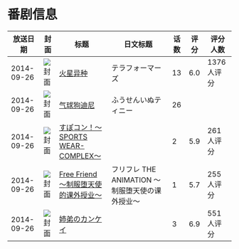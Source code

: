 # 番剧信息

|放送日期|封面|标题|日文标题|话数|评分|评分人数|
|---|---|---|---|---|---|---|
|2014-09-26|![封面](https://lain.bgm.tv/pic/cover/c/84/b4/96787_PPW53.jpg)|[火星异种](https://bangumi.tv/subject/96787)|テラフォーマーズ|13|6.0|1376人评分|
|2014-09-26|![封面](https://lain.bgm.tv/pic/cover/c/5d/3b/99092_G1Zex.jpg)|[气球狗迪尼](https://bangumi.tv/subject/99092)|ふうせんいぬティニー|26|||
|2014-09-26|![封面](https://bangumi.tv/img/no_icon_subject.png)|[すぽコン！～SPORTS WEAR-COMPLEX～](https://bangumi.tv/subject/112943)||2|5.9|261人评分|
|2014-09-26|![封面](https://bangumi.tv/img/no_icon_subject.png)|[Free Friend ～制服堕天使的课外授业～](https://bangumi.tv/subject/112944)|フリフレ THE ANIMATION ～制服堕天使の课外授业～|1|5.7|255人评分|
|2014-09-26|![封面](https://bangumi.tv/img/no_icon_subject.png)|[姉弟のカンケイ](https://bangumi.tv/subject/128257)||3|6.9|551人评分|
